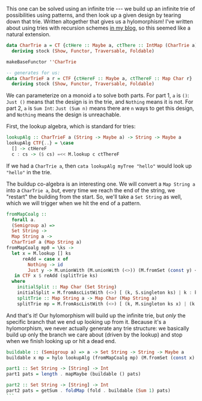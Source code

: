 This one can be solved using an infinite trie --- we build up an infinite trie
of possibilities using patterns, and then look up a given design by tearing
down that trie. Written altogether that gives us a hylomorphism! I've written
about using tries with recursion schemes [in my
blog](https://blog.jle.im/entry/tries-with-recursion-schemes.html), so this
seemed like a natural extension.

```haskell
data CharTrie a = CT {ctHere :: Maybe a, ctThere :: IntMap (CharTrie a)}
  deriving stock (Show, Functor, Traversable, Foldable)

makeBaseFunctor ''CharTrie

-- generates for us:
data CharTrieF a r = CTF {ctHereF :: Maybe a, ctThereF :: Map Char r}
  deriving stock (Show, Functor, Traversable, Foldable)
```

We can parameterize on a monoid `a` to solve both parts. For part 1, `a` is
`()`: `Just ()` means that the design is in the trie, and `Nothing` means it is
not.  For part 2, `a` is `Sum Int`: `Just (Sum n)` means there are `n` ways to get
this design, and `Nothing` means the design is unreachable.

First, the lookup algebra, which is standard for tries:

```haskell
lookupAlg :: CharTrieF a (String -> Maybe a) -> String -> Maybe a
lookupAlg CTF{..} = \case
  [] -> ctHereF
  c : cs -> ($ cs) =<< M.lookup c ctThereF
```

If we had a `CharTrie a`, then `cata lookupAlg myTree "hello"` would look up
`"hello"` in the trie.

The buildup co-algebra is an interesting one.  We will convert a `Map String a`
into a `CharTrie a`, _but_, every time we reach the end of the string, we
"restart" the building from the start. So, we'll take a `Set String` as well,
which we will trigger when we hit the end of a pattern.

```haskell
fromMapCoalg ::
  forall a.
  (Semigroup a) =>
  Set String ->
  Map String a ->
  CharTrieF a (Map String a)
fromMapCoalg mp0 = \ks ->
  let x = M.lookup [] ks
      reAdd = case x of
        Nothing -> id
        Just y -> M.unionWith (M.unionWith (<>)) (M.fromSet (const y) <$> initialSplit)
   in CTF x $ reAdd (splitTrie ks)
  where
    initialSplit :: Map Char (Set String)
    initialSplit = M.fromAscListWith (<>) [ (k, S.singleton ks) | k : ks <- toList mp0 ]
    splitTrie :: Map String a -> Map Char (Map String a)
    splitTrie mp = M.fromAscListWith (<>) [ (k, M.singleton ks x) | (k : ks, x) <- M.toList mp ]
```

And that's it! Our hylomorphism will build up the infinite trie, but _only_ the
specific branch that we end up looking up from it. Because it's a hylomorphism,
we never actually generate any trie structure: we basically build up only the
branch we care about (driven by the lookup) and stop when we finish looking up
or hit a dead end.

````haskell
buildable :: (Semigroup a) => a -> Set String -> String -> Maybe a
buildable x mp = hylo lookupAlg (fromMapCoalg mp) (M.fromSet (const x) mp)

part1 :: Set String -> [String] -> Int
part1 pats = length . mapMaybe (buildable () pats)

part2 :: Set String -> [String] -> Int
part2 pats = getSum . foldMap (fold . buildable (Sum 1) pats)
```

